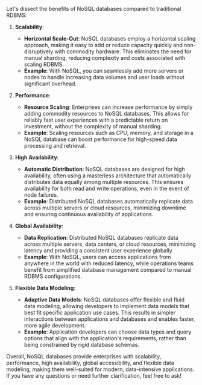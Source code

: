 Let's dissect the benefits of NoSQL databases compared to traditional RDBMS:

1. **Scalability**:
   - **Horizontal Scale-Out**: NoSQL databases employ a horizontal scaling approach, making it easy to add or reduce capacity quickly and non-disruptively with commodity hardware. This eliminates the need for manual sharding, reducing complexity and costs associated with scaling RDBMS.
   - **Example**: With NoSQL, you can seamlessly add more servers or nodes to handle increasing data volumes and user loads without significant overhead.

2. **Performance**:
   - **Resource Scaling**: Enterprises can increase performance by simply adding commodity resources to NoSQL databases. This allows for reliably fast user experiences with a predictable return on investment, without the complexity of manual sharding.
   - **Example**: Scaling resources such as CPU, memory, and storage in a NoSQL database can boost performance for high-speed data processing and retrieval.

3. **High Availability**:
   - **Automatic Distribution**: NoSQL databases are designed for high availability, often using a masterless architecture that automatically distributes data equally among multiple resources. This ensures availability for both read and write operations, even in the event of node failures.
   - **Example**: Distributed NoSQL databases automatically replicate data across multiple servers or cloud resources, minimizing downtime and ensuring continuous availability of applications.

4. **Global Availability**:
   - **Data Replication**: Distributed NoSQL databases replicate data across multiple servers, data centers, or cloud resources, minimizing latency and providing a consistent user experience globally.
   - **Example**: With NoSQL, users can access applications from anywhere in the world with reduced latency, while operations teams benefit from simplified database management compared to manual RDBMS configurations.

5. **Flexible Data Modeling**:
   - **Adaptive Data Models**: NoSQL databases offer flexible and fluid data modeling, allowing developers to implement data models that best fit specific application use cases. This results in simpler interactions between applications and databases and enables faster, more agile development.
   - **Example**: Application developers can choose data types and query options that align with the application's requirements, rather than being constrained by rigid database schemas.

Overall, NoSQL databases provide enterprises with scalability, performance, high availability, global accessibility, and flexible data modeling, making them well-suited for modern, data-intensive applications. If you have any questions or need further clarification, feel free to ask!